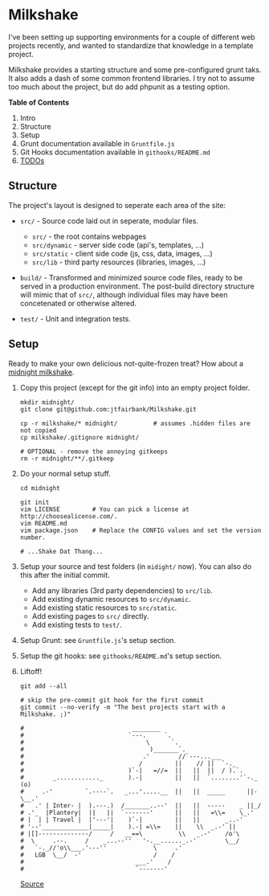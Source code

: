 Milkshake
===============================================================================

I've been setting up supporting environments for a couple of different web projects recently, and wanted to standardize that knowledge in a template project.

Milkshake provides a starting structure and some pre-configured grunt taks.  It also adds a dash of some common frontend libraries.  I try not to assume too much about the project, but do add phpunit as a testing option.

**Table of Contents**

 1. Intro
 2. Structure
 3. Setup
 4. Grunt documentation available in `Gruntfile.js`
 5. Git Hooks documentation available in `githooks/README.md`
 6. [TODOs](https://github.com/jtfairbank/Milkshake/issues)

Structure
------------------------------------------------------------
The project's layout is designed to seperate each area of the site:

  * `src/` - Source code laid out in seperate, modular files.
      - `src/` - the root contains webpages
      - `src/dynamic` - server side code (api's, templates, ...)
      - `src/static` - client side code (js, css, data, images, ...)
      - `src/lib` - third party resources (libraries, images, ...)

  * `build/` - Transformed and minimized source code files, ready to be served in a production environment.  The post-build directory structure will mimic that of `src/`, although individual files may have been concetenated or otherwise altered.

  * `test/` - Unit and integration tests.

Setup
------------------------------------------------------------
Ready to make your own delicious not-quite-frozen treat?  How about a [midnight milkshake](http://meandmyfood.blogspot.se/2012/08/midnight-milkshake.html).

 1. Copy this project (except for the git info) into an empty project folder.

    ```
    mkdir midnight/
    git clone git@github.com:jtfairbank/Milkshake.git

    cp -r milkshake/* midnight/          # assumes .hidden files are not copied
    cp milkshake/.gitignore midnight/
    
    # OPTIONAL - remove the annoying gitkeeps
    rm -r midnight/**/.gitkeep
    ```

 2. Do your normal setup stuff.

    ```
    cd midnight

    git init
    vim LICENSE         # You can pick a license at http://choosealicense.com/.
    vim README.md
    vim package.json    # Replace the CONFIG values and set the version number.

    # ...Shake Dat Thang...
    ```

 3. Setup your source and test folders (in `midight/` now). You can also do this after the initial commit.
      - Add any libraries (3rd party dependencies) to `src/lib`.
      - Add existing dynamic resources to `src/dynamic`.
      - Add existing static resources to `src/static`.
      - Add existing pages to `src/` directly.
      - Add existing tests to `test/`.

 4. Setup Grunt: see `Gruntfile.js`'s setup section.

 5. Setup the git hooks: see `githooks/README.md`'s setup section.

 6. Liftoff!

    ```
    git add --all

    # skip the pre-commit git hook for the first commit
    git commit --no-verify -m "The best projects start with a Milkshake. ;)"

    #                              ________
    #                             `---.     `.
    #                                  \      `.
    #                                   )_______`.    
    #                                 .'        //`---...___
    #                                /         ||    // ||  `-._
    #                             )`-|   =//=  ||   ||  ||  / ).`.
    #        _............_       ).-|         ||   ||  `........'`-._   (o)
    #     .-'         `.----`.   _...'.....__  ||   ||  _____      ||-\__.'
    #   .' | Inter- |  ).---.)  /_______..--'  ||   ||  -----    _ ||_/
    # .'_  |Plantery|  ||   ||  `-------'      ||   ||   =\\=    \_.'
    # |  | | Travel |  |'---'|    )`-|         ||   ||       _..-'
    # '--'_____________|_____|    ).-| =\\=    ||    \\  _.-' || 
    # |[]--------------/     /   __==\          \\   _.-'    /o'\
    #  \     .--.     /    _...--''   '-.__......_.-'        \__/
    #   `-._//'o\\___.'---''             \     .'
    #   LGB  \__/  -'                    /    /
    #                               ___.'    /
    #                               `-------'
    ```

    [Source](http://www.retrojunkie.com/asciiart/vehicles/rockets.htm)